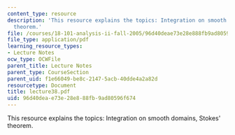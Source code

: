 ```yaml
---
content_type: resource
description: 'This resource explains the topics: Integration on smooth domains, Stokes''
  theorem.'
file: /courses/18-101-analysis-ii-fall-2005/96d40deae73e28e888fb9ad80596f674_lecture38.pdf
file_type: application/pdf
learning_resource_types:
- Lecture Notes
ocw_type: OCWFile
parent_title: Lecture Notes
parent_type: CourseSection
parent_uid: f1e66049-be8c-2147-5acb-40dde4a2a82d
resourcetype: Document
title: lecture38.pdf
uid: 96d40dea-e73e-28e8-88fb-9ad80596f674
---
```

This resource explains the topics: Integration on smooth domains, Stokes' theorem.

